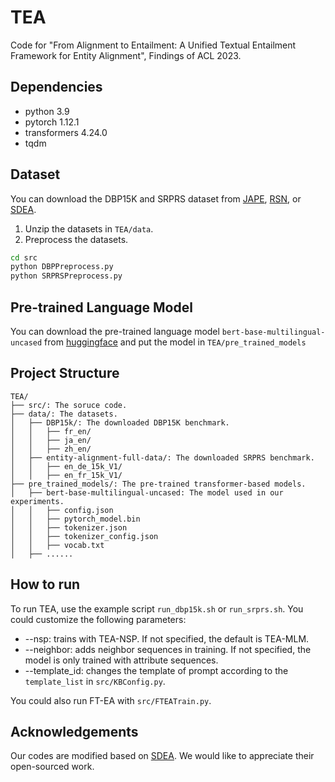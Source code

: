 # TEA
Code for "From Alignment to Entailment: A Unified Textual Entailment Framework for Entity Alignment", Findings of ACL 2023.

## Dependencies
- python 3.9
- pytorch 1.12.1
- transformers 4.24.0
- tqdm

## Dataset

You can download the DBP15K and SRPRS dataset from [JAPE](https://github.com/nju-websoft/JAPE), [RSN](https://github.com/nju-websoft/RSN), or [SDEA](https://github.com/zhongziyue/SDEA).

1. Unzip the datasets in `TEA/data`.
2. Preprocess the datasets.

```bash
cd src
python DBPPreprocess.py
python SRPRSPreprocess.py
```

## Pre-trained Language Model

You can download the pre-trained language model `bert-base-multilingual-uncased` from [huggingface](https://huggingface.co/bert-base-multilingual-uncased) and put the model in `TEA/pre_trained_models`

## Project Structure

```
TEA/
├── src/: The soruce code. 
├── data/: The datasets. 
│   ├── DBP15k/: The downloaded DBP15K benchmark. 
│   │   ├── fr_en/
│   │   ├── ja_en/
│   │   ├── zh_en/
│   ├── entity-alignment-full-data/: The downloaded SRPRS benchmark. 
│   │   ├── en_de_15k_V1/
│   │   ├── en_fr_15k_V1/
├── pre_trained_models/: The pre-trained transformer-based models. 
│   ├── bert-base-multilingual-uncased: The model used in our experiments.
│   │   ├── config.json
│   │   ├── pytorch_model.bin
│   │   ├── tokenizer.json
│   │   ├── tokenizer_config.json
│   │   ├── vocab.txt
│   ├── ......
```

## How to run

To run TEA, use the example script `run_dbp15k.sh` or `run_srprs.sh`. You could customize the following parameters:

- --nsp: trains with TEA-NSP. If not specified, the default is TEA-MLM.
- --neighbor: adds neighbor sequences in training. If not specified, the model is only trained with attribute sequences.
- --template_id: changes the template of prompt according to the `template_list` in `src/KBConfig.py`.

You could also run FT-EA with `src/FTEATrain.py`.

## Acknowledgements
Our codes are modified based on [SDEA](https://github.com/zhongziyue/SDEA). We would like to appreciate their open-sourced work.
